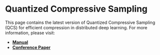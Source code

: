 # Quantized Compressive Sampling
This page contains the latest version of Quantized Compressive Sampling (QCS) for efficient compression in distributed deep learning. For more information, please visit:

* [**Manual**](https://afshinabdi.github.io/DistributedTraining-QCS/)
* [**Conference Paper**](https://www.aaai.org/Papers/AAAI/2020GB/AAAI-AbdiA.8313.pdf)



